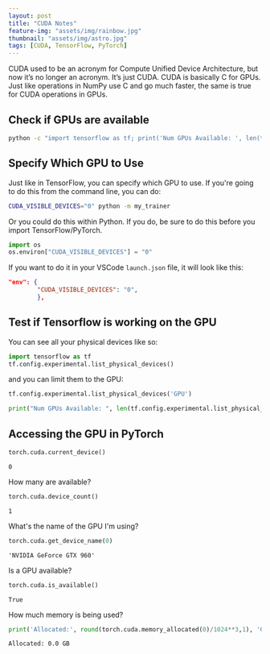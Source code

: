 ```yaml
---
layout: post
title: "CUDA Notes"
feature-img: "assets/img/rainbow.jpg"
thumbnail: "assets/img/astro.jpg"
tags: [CUDA, TensorFlow, PyTorch]
---
```


CUDA used to be an acronym for Compute Unified Device Architecture, but now it’s no longer an acronym. It’s just CUDA. CUDA is basically C for GPUs. Just like operations in NumPy use C and go much faster, the same is true for CUDA operations in GPUs.

## Check if GPUs are available

```bash
python -c "import tensorflow as tf; print('Num GPUs Available: ', len(tf.config.experimental.list_physical_devices('GPU')))"
```

## Specify Which GPU to Use

Just like in TensorFlow, you can specify which GPU to use. If you're going to do this from the command line, you can do:

```bash
CUDA_VISIBLE_DEVICES="0" python -m my_trainer
```

Or you could do this within Python. If you do, be sure to do this before you import TensorFlow/PyTorch.

```python
import os
os.environ["CUDA_VISIBLE_DEVICES"] = "0"
```

If you want to do it in your VSCode `launch.json` file, it will look like this:
```json
"env": {
        "CUDA_VISIBLE_DEVICES": "0",
        },
```

## Test if Tensorflow is working on the GPU

You can see all your physical devices like so:
``` python
import tensorflow as tf
tf.config.experimental.list_physical_devices()
```
and you can limit them to the GPU:
``` python
tf.config.experimental.list_physical_devices('GPU')
```
``` python
print("Num GPUs Available: ", len(tf.config.experimental.list_physical_devices('GPU')))
```


## Accessing the GPU in PyTorch


```python
torch.cuda.current_device()
```




    0



How many are available?


```python
torch.cuda.device_count()
```




    1



What's the name of the GPU I'm using?


```python
torch.cuda.get_device_name(0)
```




    'NVIDIA GeForce GTX 960'



Is a GPU available?


```python
torch.cuda.is_available()
```




    True



How much memory is being used?


```python
print('Allocated:', round(torch.cuda.memory_allocated(0)/1024**3,1), 'GB')
```

    Allocated: 0.0 GB
    
